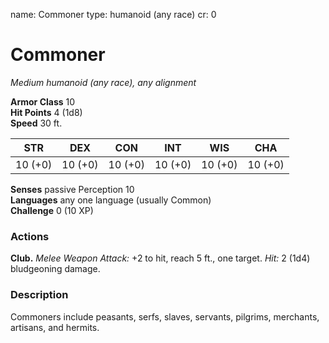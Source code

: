 name: Commoner
type: humanoid (any race)
cr: 0

# Commoner 
_Medium humanoid (any race), any alignment_

**Armor Class** 10    
**Hit Points** 4 (1d8)    
**Speed** 30 ft. 

| STR     | DEX     | CON     | INT     | WIS     | CHA     |
|---------|---------|---------|---------|---------|---------|
| 10 (+0) | 10 (+0) | 10 (+0) | 10 (+0) | 10 (+0) | 10 (+0) |   

**Senses** passive Perception 10    
**Languages** any one language (usually Common)    
**Challenge** 0 (10 XP) 

### Actions 
**Club.** _Melee Weapon Attack:_ +2 to hit, reach 5 ft., one target. _Hit:_ 2 (1d4) bludgeoning damage. 

### Description
Commoners include peasants, serfs, slaves, servants, pilgrims, merchants, artisans, and hermits. 